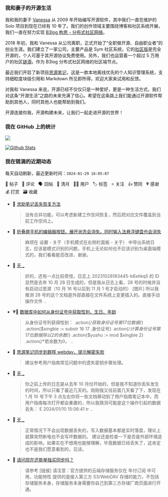 ### 我和妻子的开源生活

我和我的妻子 [Vanessa](https://github.com/Vanessa219) 从 2009 年开始编写开源软件，其中我们一直在维护的 Solo 项目到现在已经有 10 年了。我们的创作领域主要围绕博客和社区系统开展，我们一直在努力实现 [B3log 构思 - 分布式社区网络](https://ld246.com/article/1546941897596)。

2018 年初，我和 Vanessa 从公司离职，正式开始了“全职做开源、自由职业者”的创业生涯。我们建立了一家公司，主要产品是 Sym 社区系统，它的[社区版](https://github.com/88250/symphony)是完全开源的，个人可基于其开源协议免费使用。另外，我们也运营着一个超过 5 万用户的社区[链滴](https://ld246.com)，作为 B3log 分布式社区网络的社区端节点。

最近我们开启了新项目[思源笔记](https://github.com/siyuan-note/siyuan)，这是一款本地离线优先的个人知识管理系统，支持细粒度块级引用和 Markdown 所见即所得，欢迎大家来试用和反馈。

对我和 Vanessa 来说，开源已经不仅仅只是一种爱好，更是一种生活方式，我们对这条“开源生活”之路的未来充满了信心。希望在这条路上我们能通过开源软件帮助到其他人，同时其他人也能帮助到我们。

开源连接你我，开源构建未来，让我们一起走进开源的世界！

### 我在 GitHub 上的统计

<a title="Hits" target="_blank" href="https://github.com/88250/88250"><img src="https://hits.b3log.org/88250/88250.svg"></a>

[![Github Stats](https://github-readme-stats.vercel.app/api?username=88250&theme=tokyonight&show_icons=true)](https://github.com/88250)

<!--events start -->

### 我在链滴的近期动态

每天自动刷新，最近更新时间：`2024-01-29 16:05:07`

📝 帖子 &nbsp; 💬 评论 &nbsp; 🗣 回帖 &nbsp; 🌙 清月 &nbsp; 👨‍💻 用户 &nbsp; 🏷️ 标签 &nbsp; ⭐️ 关注 &nbsp; 👍 赞同 &nbsp; 💗 感谢 &nbsp; 💰 打赏 &nbsp; 🗃 收藏

* 💬 [求助笔记丢失恢复方法](https://ld246.com/article/1706515102260/comment/1706515262541#comments)

  > 没有合并功能，可以考虑新建工作空间恢复，然后把对应文件覆盖到当前工作空间上。
* 💬 [折叠屏手机的编辑器按钮，展开状态会消失。同时输入法悬浮键盘也会消失](https://ld246.com/article/1706508450698/comment/1706514766862#comments)

  > 麻烦在 设置 - 关于（手机模式在右侧栏面板 - 关于） 中导出系统日志，应该是模式识别的问题，手机上无论如何也不应该识别为桌面端模式的，我们看看能否改进，谢谢。
* 💬 [无 _](https://ld246.com/article/1706496391646/comment/1706514400938#comments)

  > 好的，还有一点比较奇怪，日志上 20231028183445-b6xhkq5 的 ID 显然是去年 10 月 28 日生成的，但是我从日志上看，28 号的时候并没有启动过思源（10 月 16 号以后到 11 月 1 号才启动的） [图片] 所以我推测 28 号的这个文档是外部直接在文件系统上变更插入的。直接手动操作文件 ..
* 💗📝 [数据库中如何从身份证号中获取性别、生日、年龄](https://ld246.com/article/1706513416393)

  > 从身份证号列获得性别： .action{/*获取身份证号第17位数据*/} .action{$xingbie := substr 16 17 .身份证号} .action{/*计算身份证号第17位数据除以2的余数*/} .action{$yushu := mod $xingbie 2} .action{/*若余数为0， ..
* 💬 [思源笔记同步到群晖 webdav，提示解密失败](https://ld246.com/article/1706513047403/comment/1706513422171#comments)

  > 建议参考用户指南常见问题中的遗失密钥步骤处理。
* 💬 [无 _](https://ld246.com/article/1706496391646/comment/1706513337786#comments)

  > 你之前上传的日志是从去年 10 月份开始的，但是我不知道你丢失发生的时间，所以只看了最近几天的。刚刚我又往前面几天看了下，发现在 1 月 10 号下午 3 点左右你将一些文档移动到了用户指南笔记本中，而用户指南每次打开都会重置的，所以我猜测可能是这个操作引起的数据丢失： E 2024/01/10 15:06:41 tr ..
* 💬 [无 _](https://ld246.com/article/1706496391646/comment/1706512600128#comments)

  > 正常情况下不会出现数据丢失的，写入数据基本都是实时落盘，理论上就算突然断电也不会写坏数据的。 建议还是检查一下是否是外部环境造成的影响，如果实在不想用也能够理解，毕竟数据已经丢失了，这肯定也不是我们愿意看到的，见谅。
* 💬 [请问现在还能单独买同步吗？](https://ld246.com/article/1706511983505/comment/1706512043303#comments)

  > 请参考 [链接] 请注意：官方提供的云端存储服务仅在 年付订阅 中可用，功能特性 提供的是接入第三方 S3/WebDAV 存储的能力，不包括存储服务本身，存储服务本身需要你自己到第三方存储厂商页面进行开通。


<!--events end -->
